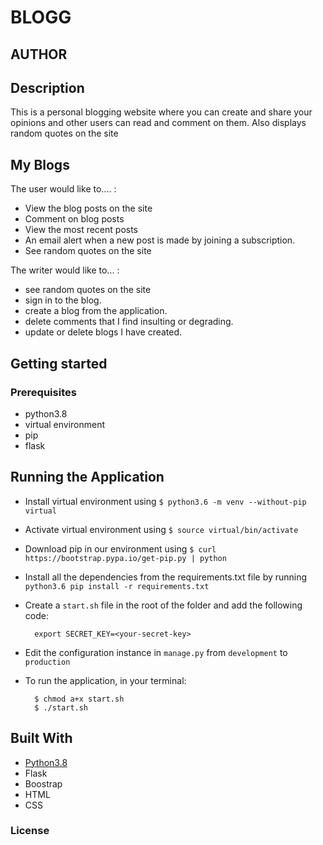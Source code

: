 # BLOGG

## AUTHOR

## Description
This is a personal blogging website where you can create and share your opinions and other users can read and comment on them. Also displays random quotes on the site

## My Blogs
The user would like to.... :
*  View the blog posts on the site
*  Comment on blog posts
*  View the most recent posts
*  An email alert when a new post is made by joining a        subscription.
* See random quotes on the site

The writer would like to... :

* see random quotes on the site
* sign in to the blog.
* create a blog from the application.
* delete comments that I find insulting or degrading.
* update or delete blogs I have created.

## Getting started

### Prerequisites
* python3.8
* virtual environment
* pip
* flask


## Running the Application
* Install virtual environment using `$ python3.6 -m venv --without-pip virtual`
* Activate virtual environment using `$ source virtual/bin/activate`
* Download pip in our environment using `$ curl https://bootstrap.pypa.io/get-pip.py | python`
* Install all the dependencies from the requirements.txt file by running `python3.6 pip install -r requirements.txt`
* Create a `start.sh` file in the root of the folder and add the following code:

        export SECRET_KEY=<your-secret-key>

* Edit the configuration instance in `manage.py` from `development` to `production`
* To run the application, in your terminal:

        $ chmod a+x start.sh
        $ ./start.sh
        
## Built With

* [Python3.8](https://docs.python.org/3/)
* Flask
* Boostrap
* HTML
* CSS

### License

